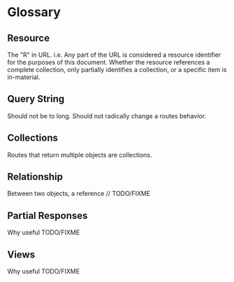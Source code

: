 # Glossary

## Resource
The "R" in URL. i.e. Any part of the URL is considered a resource identifier for the purposes of this document. Whether the resource references a complete collection, only partially identifies a collection, or a specific item is in-material. 

## Query String
Should not be to long. Should not radically change a routes behavior.

## Collections
Routes that return multiple objects are collections.

## Relationship
Between two objects, a reference // TODO/FIXME

## Partial Responses
Why useful  TODO/FIXME

## Views
Why useful  TODO/FIXME

